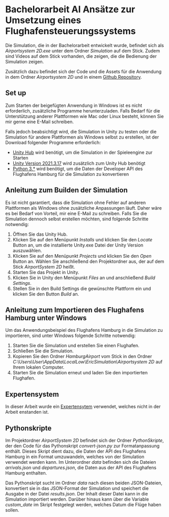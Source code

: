 # Bachelorarbeit AI Ansätze zur Umsetzung eines Flughafensteuerungssystems

Die Simulation, die in der Bachelorarbeit entwickelt wurde, befindet sich als *Airportsystem 2D.exe* unter dem Ordner *Simulation* auf dem Stick. Zudem sind Videos auf dem Stick vorhanden, die zeigen, die die Bedienung der Simulation zeigen.

Zusätzlich dazu befindet sich der Code und die Assets für die Anwendung in dem Ordner *Airportsystem 2D* und in einem [Github Repository](https://github.com/EricCpy/AirportSimulator). 
## Set up
Zum Starten der beigefügten Anwendung in Windows ist es nicht erforderlich, zusätzliche Programme herunterzuladen. Falls Bedarf für die Unterstützung anderer Plattformen wie Mac oder Linux besteht, können Sie mir gerne eine E-Mail schreiben. 

Falls jedoch beabsichtigt wird, die Simulation in Unity zu testen oder die Simulation für andere Plattformen als Windows selbst zu erstellen, ist der Download folgender Programme erforderlich:
- [Unity Hub](https://unity.com/de/download) wird benötigt, um die Simulation in der Spieleengine zur Starten
- [Unity Version 2021.3.17](https://unity.com/releases/editor/whats-new/2021.3.17) wird zusätzlich zum Unity Hub benötigt
- [Python 3.*](https://www.python.org/downloads/) wird benötigt, um die Daten der Developer API des Flughafens Hamburg für die Simulation zu konvertieren

## Anleitung zum Builden der Simulation
Es ist nicht garantiert, dass die Simulation ohne Fehler auf anderen Plattformen als Windows ohne zusätzliche Anpassungen läuft. Daher wäre es bei Bedarf von Vorteil, mir eine E-Mail zu schreiben. Falls Sie die Simulation dennoch selbst erstellen möchten, sind folgende Schritte notwendig:

1. Öffnen Sie das Unity Hub.
2. Klicken Sie auf den Menüpunkt *Installs* und klicken Sie den *Locate* Button an, um die installierte Unity.exe Datei der Unity Version auszuwählen.
3. Klicken Sie auf den Menüpunkt *Projects* und klicken Sie den *Open* Button an. Wählen Sie anschließend den Projektordner aus, der auf dem Stick *AirportSystem 2D* heißt.
4. Starten Sie das Projekt in Unity.
5.  Klicken Sie in Unity den Menüpunkt *Files* an und anschließend *Build Settings*.
6.  Stellen Sie in den Build Settings die gewünschte Plattform ein und klicken Sie den Button *Build* an.


## Anleitung zum Importieren des Flughafens Hamburg unter Windows
Um das Anwendungsbeispiel des Flughafens Hamburg in die Simulation zu importieren, sind unter Windows folgende Schritte notwendig:

1. Starten Sie die Simulation und erstellen Sie einen Flughafen.
2. Schließen Sie die Simulation.
3. Kopieren Sie den Ordner *HamburgAirport* vom Stick in den Ordner *C:\Users\User\AppData\LocalLow\EricSimulation\Airportsystem 2D* auf Ihrem lokalen Computer.
4. Starten Sie die Simulation erneut und laden Sie den importierten Flughafen.

## Expertensystem
In dieser Arbeit wurde ein [Expertensytem](https://github.com/chen0040/cs-expert-system-shell) verwendet, welches nicht in der Arbeit enstanden ist. 

## Pythonskripte
Im Projektordner *AirportSystem 2D* befindet sich der Ordner *PythonSkripte*, der den Code für das Pythonskript *convert-json.py* zur Formatanpassung enthält. Dieses Skript dient dazu, die Daten der API des Flughafens Hamburg in ein Format umzuwandeln, welches von der Simulation verwendet werden kann. Im Unterordner *data* befinden sich die Dateien *arrivals.json* und *departures.json*, die Daten aus der API des Flughafens Hamburg enthalten.

Das Pythonskript sucht im Ordner *data* nach diesen beiden JSON-Dateien, konvertiert sie in das JSON-Format der Simulation und speichert die Ausgabe in der Datei *results.json*. Der Inhalt dieser Datei kann in die Simulation importiert werden. Darüber hinaus kann über die Variable *custom_date* im Skript festgelegt werden, welches Datum die Flüge haben sollen.